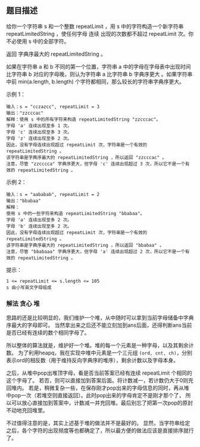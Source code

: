 ## 题目描述
给你一个字符串 s 和一个整数 repeatLimit ，用 s 中的字符构造一个新字符串 repeatLimitedString ，使任何字母 连续 出现的次数都不超过 repeatLimit 次。你不必使用 s 中的全部字符。

返回 字典序最大的 repeatLimitedString 。

如果在字符串 a 和 b 不同的第一个位置，字符串 a 中的字母在字母表中出现时间比字符串 b 对应的字母晚，则认为字符串 a 比字符串 b 字典序更大 。如果字符串中前 min(a.length, b.length) 个字符都相同，那么较长的字符串字典序更大。
 

示例 1：
```
输入：s = "cczazcc", repeatLimit = 3
输出："zzcccac"
解释：使用 s 中的所有字符来构造 repeatLimitedString "zzcccac"。
字母 'a' 连续出现至多 1 次。
字母 'c' 连续出现至多 3 次。
字母 'z' 连续出现至多 2 次。
因此，没有字母连续出现超过 repeatLimit 次，字符串是一个有效的 repeatLimitedString 。
该字符串是字典序最大的 repeatLimitedString ，所以返回 "zzcccac" 。
注意，尽管 "zzcccca" 字典序更大，但字母 'c' 连续出现超过 3 次，所以它不是一个有效的 repeatLimitedString 。
```
示例 2：
```
输入：s = "aababab", repeatLimit = 2
输出："bbabaa"
解释：
使用 s 中的一些字符来构造 repeatLimitedString "bbabaa"。 
字母 'a' 连续出现至多 2 次。 
字母 'b' 连续出现至多 2 次。 
因此，没有字母连续出现超过 repeatLimit 次，字符串是一个有效的 repeatLimitedString 。 
该字符串是字典序最大的 repeatLimitedString ，所以返回 "bbabaa" 。 
注意，尽管 "bbabaaa" 字典序更大，但字母 'a' 连续出现超过 2 次，所以它不是一个有效的 repeatLimitedString 。
```

提示：
```
1 <= repeatLimit <= s.length <= 105
s 由小写英文字母组成
```

### 解法 贪心 堆
思路的还是比较明显的，我们维护一个堆，从中随时可以拿到当前字母储备中字典序最大的字母即可。
当然拿出来之后还不能立刻加到ans后面，还得判断ans当前是否已经有连续的数个相同字母了。

所以整体的算法就是，维护好一个堆。堆的每一个元素是一种字母，以及其剩余计数。
为了利用heapq，我在实现中堆中元素是一个三元组 `(ord, cnt, ch)`，分别表示ord的相反数（用于维持反向字典序的堆序），剩余计数以及字母本身。

之后，从堆中pop出堆顶字母，看是否当前答案已经有连续 repeatLimit 个相同的这个字母了。
若否，则可以直接加到答案后面。将计数减一，若计数仍大于0则充回堆内。
若是，稍微复杂一些，在保存刚才pop出来的字母信息的同时，再从堆中pop一次（若堆空则直接返回）。此时pop出来的字母肯定不是刚才那个了，
所以可以放心直接加到答案中，计数减一并充回堆。最后别忘了把第一次pop的原封不动地充回堆里。

不过值得注意的是，其实上述基于堆的做法并不是最好的。
显然，当字符串给定之后，各个字符的出现频度等也都确定了，所以最方便的做法应该是直接排序就行了。